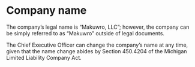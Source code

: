 # Company name
The company’s legal name is “Makuwro, LLC”; however, the company can be simply referred to as “Makuwro” outside of legal documents. 

The Chief Executive Officer can change the company’s name at any time, given that the name change abides by Section 450.4204 of the Michigan Limited Liability Company Act.
